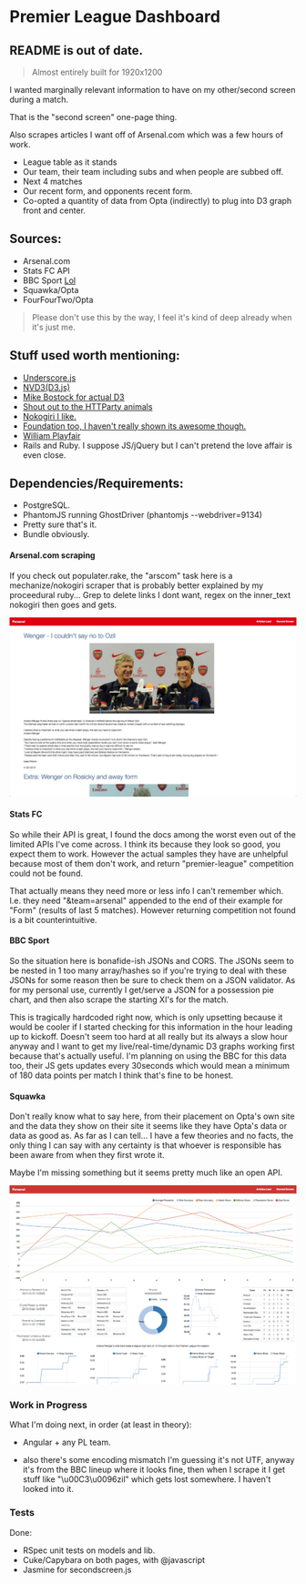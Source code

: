 Premier League Dashboard
====================

## README is out of date. 


> Almost entirely built for 1920x1200 

I wanted marginally relevant information to have on my other/second screen during a match.

That is the "second screen" one-page thing. 

Also scrapes articles I want off of Arsenal.com which was a few hours of work.


- League table as it stands
- Our team, their team including subs and when people are subbed off.
- Next 4 matches
- Our recent form, and opponents recent form.
- Co-opted a quantity of data from Opta (indirectly) to plug into D3 graph front and center.

## Sources:

- Arsenal.com
- Stats FC API
- BBC Sport [Lol](http://www.bbc.co.uk/sport/0/24067715)  
- Squawka/Opta
- FourFourTwo/Opta


> Please don't use this by the way, I feel it's kind of deep already when it's just me.

## Stuff used worth mentioning:

- [Underscore.js](http://underscorejs.org/)
- [NVD3(D3.js)](https://github.com/novus/nvd3)
- [Mike Bostock for actual D3](http://bost.ocks.org/mike/)
- [Shout out to the HTTParty animals](https://github.com/jnunemaker/httparty/)
- [Nokogiri I like.](http://nokogiri.org/) 
- [Foundation too, I haven't really shown its awesome though.](http://foundation.zurb.com/)
- [William Playfair](http://en.wikipedia.org/wiki/William_Playfair)
- Rails and Ruby. I suppose JS/jQuery but I can't pretend the love affair is even close.

## Dependencies/Requirements:

- PostgreSQL.
- PhantomJS running GhostDriver (phantomjs --webdriver=9134)
- Pretty sure that's it. 
- Bundle obviously.


#### Arsenal.com scraping

If you check out populater.rake, the "arscom" task here is a mechanize/nokogiri scraper that is probably better explained by my proceedural ruby... Grep to delete links I dont want, regex on the inner_text nokogiri then goes and gets.

![Parser](/ss/1.jpg "Nokogiri bit")

#### Stats FC

So while their API is great, I found the docs among the worst even out of the limited APIs I've come across. I think its because they look so good, you expect them to work. However the actual samples they have are unhelpful because most of them don't work, and return "premier-league" competition could not be found. 

That actually means they need more or less info I can't remember which. I.e. they need "&team=arsenal" appended to the end of their example for "Form" (results of last 5 matches). However returning competition not found is a bit counterintuitive. 

#### BBC Sport

So the situation here is bonafide-ish JSONs and CORS. The JSONs seem to be nested in 1 too many array/hashes so if you're trying to deal with these JSONs for some reason then be sure to check them on a JSON validator. As for my personal use, currently I get/serve a JSON for a possession pie chart, and then also scrape the starting XI's for the match. 

This is tragically hardcoded right now, which is only upsetting because it would be cooler if I started checking for this information in the hour leading up to kickoff. Doesn't seem too hard at all really but its always a slow hour anyway and I want to get my live/real-time/dynamic D3 graphs working first because that's actually useful. I'm planning on using the BBC for this data too, their JS gets updates every 30seconds which would mean a minimum of 180 data points per match I think that's fine to be honest. 

#### Squawka 

Don't really know what to say here, from their placement on Opta's own site and the data they show on their site it seems like they have Opta's data or data as good as. As far as I can tell... I have a few theories and no facts, the only thing I can say with any certainty is that whoever is responsible has been aware from when they first wrote it. 

Maybe I'm missing something but it seems pretty much like an open API. 

![Most of the work](/ss/2.png "Second Screen bit")


### Work in Progress

What I'm doing next, in order (at least in theory):

- Angular + any PL team.

- also there's some encoding mismatch I'm guessing it's not UTF, anyway it's from the BBC lineup where it looks fine, then when I scrape it I get stuff like "\u00C3\u0096zil" which gets lost somewhere. I haven't looked into it.


### Tests

Done:
- RSpec unit tests on models and lib.
- Cuke/Capybara on both pages, with @javascript
- Jasmine for secondscreen.js
